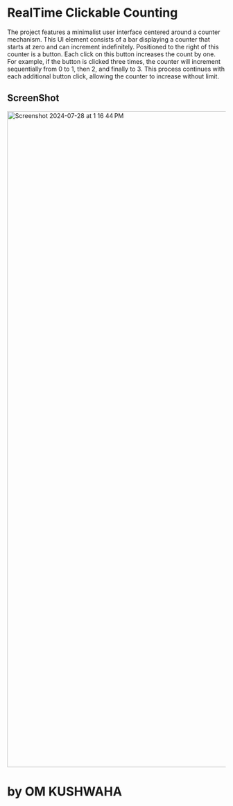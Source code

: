 # RealTime Clickable Counting

The project features a minimalist user interface centered around a counter mechanism. This UI element consists of a bar displaying a counter that starts at zero and can increment indefinitely. Positioned to the right of this counter is a button. Each click on this button increases the count by one. For example, if the button is clicked three times, the counter will increment sequentially from 0 to 1, then 2, and finally to 3. This process continues with each additional button click, allowing the counter to increase without limit.

<h2>ScreenShot</h2>
<img width="1512" alt="Screenshot 2024-07-28 at 1 16 44 PM" src="https://github.com/user-attachments/assets/eb1a7381-9ce7-4435-a8c5-1a685923564b">



# by OM KUSHWAHA
